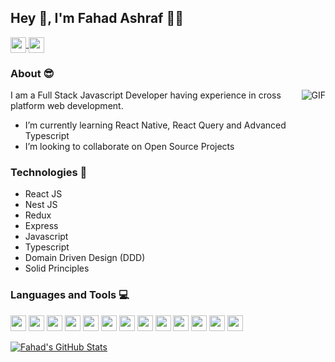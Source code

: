## Hey 👋, I'm Fahad Ashraf :man_technologist:
<a href="https://www.linkedin.com/in/fahad-ashraf-20976618b" target="_blank">
  <img height="25" align="center" src="https://img.shields.io/badge/LinkedIn-0077B5?style=for-the-badge&logo=linkedin&logoColor=white" />
</a>
<a href="mailto:fahad.ashraf244636@gmail.com">
  <img height="25" align="center" src="https://img.shields.io/badge/Gmail-D14836?style=for-the-badge&logo=gmail&logoColor=white" />
</a>

### About :sunglasses:
<img align="right" alt="GIF" src="https://media.giphy.com/media/836HiJc7pgzy8iNXCn/giphy.gif" />
I am a Full Stack Javascript Developer having experience in cross platform web development.

- I’m currently learning React Native, React Query and Advanced Typescript
- I’m looking to collaborate on Open Source Projects

### Technologies 🚀
- React JS
- Nest JS
- Redux
- Express
- Javascript
- Typescript
- Domain Driven Design (DDD)
- Solid Principles

### Languages and Tools 💻

<a href="https://github.com/FahadAshraf26"><img height="25" src="https://img.shields.io/badge/JavaScript-323330?style=for-the-badge&logo=javascript&logoColor=F7DF1E"></a>
<a href="https://github.com/FahadAshraf26"><img height="25" src="https://img.shields.io/badge/HTML5-E34F26?style=for-the-badge&logo=html5&logoColor=white"></a>
<a href="https://github.com/FahadAshraf26"><img height="25" src="https://img.shields.io/badge/CSS-239120?&style=for-the-badge&logo=css3&logoColor=white"></a>
<a href="https://github.com/FahadAshraf26"><img height="25" src="https://img.shields.io/badge/TypeScript-007ACC?style=for-the-badge&logo=typescript&logoColor=white"></a>
<a href="https://github.com/FahadAshraf26"><img height="25" src="https://img.shields.io/badge/MongoDB-4EA94B?style=for-the-badge&logo=mongodb&logoColor=white"></a>
<a href="https://github.com/FahadAshraf26"><img height="25" src="https://img.shields.io/badge/MySQL-00000F?style=for-the-badge&logo=mysql&logoColor=white"></a>
<a href="https://github.com/FahadAshraf26"><img height="25" src="https://img.shields.io/badge/React_Native-20232A?style=for-the-badge&logo=react&logoColor=61DAFB"></a>
<a href="https://github.com/FahadAshraf26"><img height="25" src="https://img.shields.io/badge/Node.js-339933?style=for-the-badge&logo=nodedotjs&logoColor=white"></a>
<a href="https://github.com/FahadAshraf26"><img height="25" src="https://img.shields.io/badge/React-20232A?style=for-the-badge&logo=react&logoColor=61DAFB"></a>
<a href="https://github.com/FahadAshraf26"><img height="25" src="https://img.shields.io/badge/Redux-593D88?style=for-the-badge&logo=redux&logoColor=white"></a>
<a href="https://github.com/FahadAshraf26"><img height="25" src="https://img.shields.io/badge/React_Router-CA4245?style=for-the-badge&logo=react-router&logoColor=white"></a>
<a href="https://github.com/FahadAshraf26"><img height="25" src="https://img.shields.io/badge/Git-F05032?style=for-the-badge&logo=git&logoColor=white"></a>
<a href="https://github.com/FahadAshraf26"><img height="25" src="https://img.shields.io/badge/Jira-0052CC?style=for-the-badge&logo=Jira&logoColor=white"></a>


<!-- 
<br></br>
<a href="https://github.com/FahadAshraf26">
  <img align="center" src="https://github-readme-stats.vercel.app/api/top-langs/?username=FahadAshraf26&theme=radical&count_private=true" />
</a>
-->

<a href="https://github.com/FahadAshraf26">
<img src="https://github-readme-stats.vercel.app/api?username=FahadAshraf26&show_icons=true&count_private=true&theme=dark&line_height=27&v=5&bg_color=00000000" alt="Fahad's GitHub Stats" />
</a>

<!--
![](https://komarev.com/ghpvc/?username=FahadAshraf26&style=flat-square)
-->

<!--
- 🔭 I’m currently working on ...
- 🌱 I’m currently learning ...
- 👯 I’m looking to collaborate on ...
- 🤔 I’m looking for help with ...
- 💬 Ask me about ...
- 📫 How to reach me: ...
- 😄 Pronouns: ...
- ⚡ Fun fact: ...
- -->